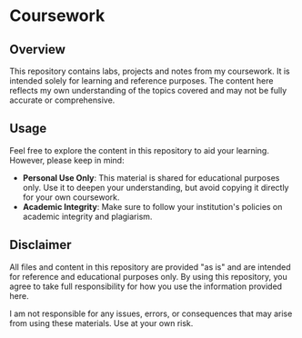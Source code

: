 # Coursework

## Overview

This repository contains labs, projects and notes from my coursework. It is intended solely for learning and reference purposes. The content here reflects my own understanding of the topics covered and may not be fully accurate or comprehensive.

## Usage

Feel free to explore the content in this repository to aid your learning. However, please keep in mind:

- **Personal Use Only**: This material is shared for educational purposes only. Use it to deepen your understanding, but avoid copying it directly for your own coursework.
- **Academic Integrity**: Make sure to follow your institution's policies on academic integrity and plagiarism.

## Disclaimer

All files and content in this repository are provided "as is" and are intended for reference and educational purposes only. By using this repository, you agree to take full responsibility for how you use the information provided here.

I am not responsible for any issues, errors, or consequences that may arise from using these materials. Use at your own risk.
